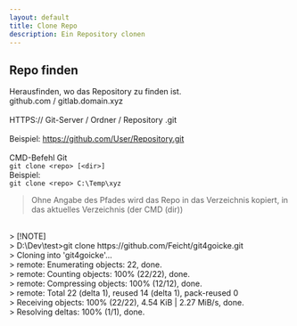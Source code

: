 ```yaml
---
layout: default
title: Clone Repo
description: Ein Repository clonen
---
```

## Repo finden
Herausfinden, wo das Repository zu finden ist. <br>
github.com / gitlab.domain.xyz<br>
<br>
HTTPS:// Git-Server / Ordner / Repository .git<br>
<br>
Beispiel: https://github.com/User/Repository.git<br>
<br>
CMD-Befehl Git<br>
`git clone <repo> [<dir>]`<br>
Beispiel: <br>
`git clone <repo> C:\Temp\xyz`<br>
> Ohne Angabe des Pfades wird das Repo in das Verzeichnis kopiert, in das aktuelles Verzeichnis (der CMD (dir))

<br>
> [!NOTE] <br>
> D:\Dev\test>git clone https://github.com/Feicht/git4goicke.git <br>
> Cloning into 'git4goicke'... <br>
> remote: Enumerating objects: 22, done. <br>
> remote: Counting objects: 100% (22/22), done. <br>
> remote: Compressing objects: 100% (12/12), done. <br>
> remote: Total 22 (delta 1), reused 14 (delta 1), pack-reused 0 <br>
> Receiving objects: 100% (22/22), 4.54 KiB | 2.27 MiB/s, done. <br>
> Resolving deltas: 100% (1/1), done. <br>